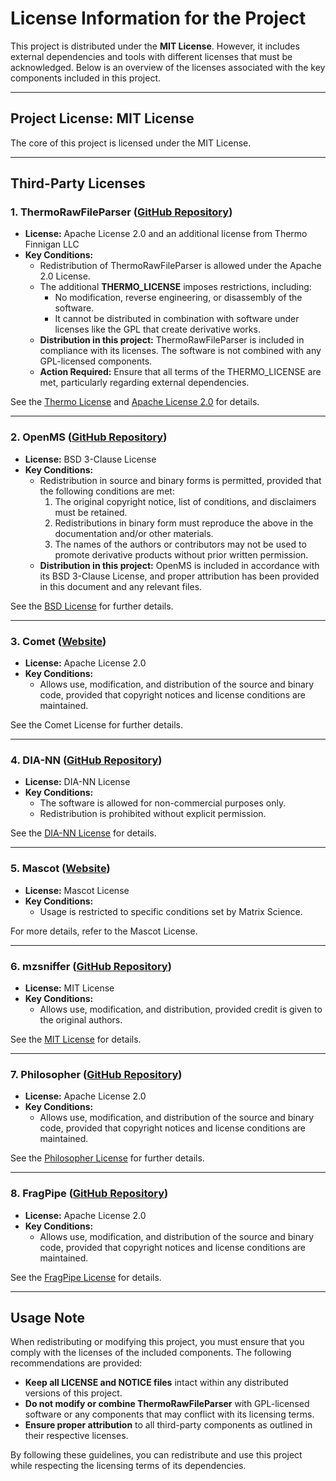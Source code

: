 
# License Information for the Project

This project is distributed under the **MIT License**. However, it includes external dependencies and tools with different licenses that must be acknowledged. Below is an overview of the licenses associated with the key components included in this project.

---

## **Project License: MIT License**

The core of this project is licensed under the MIT License.

---

## **Third-Party Licenses**

### 1. **ThermoRawFileParser** ([GitHub Repository](https://github.com/compomics/ThermoRawFileParser))
- **License:** Apache License 2.0 and an additional license from Thermo Finnigan LLC
- **Key Conditions:**
  - Redistribution of ThermoRawFileParser is allowed under the Apache 2.0 License.
  - The additional **THERMO_LICENSE** imposes restrictions, including:
    - No modification, reverse engineering, or disassembly of the software.
    - It cannot be distributed in combination with software under licenses like the GPL that create derivative works.
  - **Distribution in this project:** ThermoRawFileParser is included in compliance with its licenses. The software is not combined with any GPL-licensed components.
  - **Action Required:** Ensure that all terms of the THERMO_LICENSE are met, particularly regarding external dependencies.

See the [Thermo License](https://github.com/compomics/ThermoRawFileParser/blob/master/THERMO_LICENSE) and [Apache License 2.0](https://www.apache.org/licenses/LICENSE-2.0) for details.

---

### 2. **OpenMS** ([GitHub Repository](https://github.com/OpenMS/OpenMS))
- **License:** BSD 3-Clause License
- **Key Conditions:**
  - Redistribution in source and binary forms is permitted, provided that the following conditions are met:
    1. The original copyright notice, list of conditions, and disclaimers must be retained.
    2. Redistributions in binary form must reproduce the above in the documentation and/or other materials.
    3. The names of the authors or contributors may not be used to promote derivative products without prior written permission.
  - **Distribution in this project:** OpenMS is included in accordance with its BSD 3-Clause License, and proper attribution has been provided in this document and any relevant files.

See the [BSD License](https://github.com/OpenMS/OpenMS/blob/develop/LICENSE) for further details.

---

### 3. **Comet** ([Website](https://uwpr.github.io/Comet/))
- **License:** Apache License 2.0
- **Key Conditions:**
  - Allows use, modification, and distribution of the source and binary code, provided that copyright notices and license conditions are maintained.

See the Comet License for further details.

---

### 4. **DIA-NN** ([GitHub Repository](https://github.com/vdemichev/DiaNN))
- **License:** DIA-NN License
- **Key Conditions:**
  - The software is allowed for non-commercial purposes only.
  - Redistribution is prohibited without explicit permission.

See the [DIA-NN License](https://github.com/vdemichev/DiaNN/blob/master/LICENSE) for details.

---

### 5. **Mascot** ([Website](http://www.matrixscience.com/))
- **License:** Mascot License
- **Key Conditions:**
  - Usage is restricted to specific conditions set by Matrix Science.

For more details, refer to the Mascot License.

---

### 6. **mzsniffer** ([GitHub Repository](https://github.com/wfondrie/mzsniffer))
- **License:** MIT License
- **Key Conditions:**
  - Allows use, modification, and distribution, provided credit is given to the original authors.

See the [MIT License](https://github.com/wfondrie/mzsniffer/blob/main/LICENSE) for details.

---

### 7. **Philosopher** ([GitHub Repository](https://github.com/Nesvilab/philosopher))
- **License:** Apache License 2.0
- **Key Conditions:**
  - Allows use, modification, and distribution of the source and binary code, provided that copyright notices and license conditions are maintained.

See the [Philosopher License](https://github.com/Nesvilab/philosopher/blob/master/LICENSE) for further details.

---

### 8. **FragPipe** ([GitHub Repository](https://github.com/Nesvilab/FragPipe))
- **License:** Apache License 2.0
- **Key Conditions:**
  - Allows use, modification, and distribution of the source and binary code, provided that copyright notices and license conditions are maintained.

See the [FragPipe License](https://github.com/Nesvilab/FragPipe/blob/master/LICENSE) for details.

---

## **Usage Note**

When redistributing or modifying this project, you must ensure that you comply with the licenses of the included components. The following recommendations are provided:
- **Keep all LICENSE and NOTICE files** intact within any distributed versions of this project.
- **Do not modify or combine ThermoRawFileParser** with GPL-licensed software or any components that may conflict with its licensing terms.
- **Ensure proper attribution** to all third-party components as outlined in their respective licenses.

By following these guidelines, you can redistribute and use this project while respecting the licensing terms of its dependencies.
